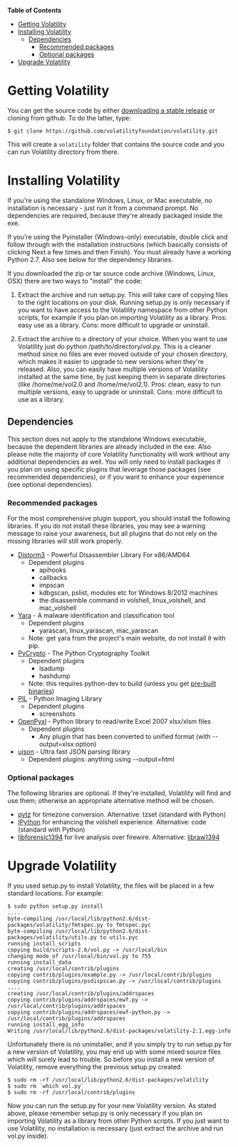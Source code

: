 **Table of Contents**  

- [Getting Volatility](Installation#getting-volatility)
- [Installing Volatility](Installation#installing-volatility)
	- [Dependencies](Installation#dependencies)
		- [Recommended packages](Installation#recommended-packages)
		- [Optional packages](Installation#optional-packages)
- [Upgrade Volatility](Installation#upgrade-volatility)

# Getting Volatility

You can get the source code by either [downloading a stable release](http://www.volatilityfoundation.org/#!releases/component_71401) or cloning from github.  To do the latter, type:

```
$ git clone https://github.com/volatilityfoundation/volatility.git
```

This will create a `volatility` folder that contains the source code and you can run Volatility directory from there.

# Installing Volatility 

If you're using the standalone Windows, Linux, or Mac executable, no installation is necessary - just run it from a command prompt. No dependencies are required, because they're already packaged inside the exe.

If you're using the Pyinstaller (Windows-only) executable, double click and follow through with the installation instructions (which basically consists of clicking Next a few times and then Finish). You must already have a working Python 2.7. Also see below for the dependency libraries. 

If you downloaded the zip or tar source code archive (Windows, Linux, OSX) there are two ways to "install" the code: 

1) Extract the archive and run setup.py. This will take care of copying files to the right locations on your disk. Running setup.py is only necessary if you want to have access to the Volatility namespace from other Python scripts, for example if you plan on importing Volatility as a library. Pros: easy use as a library. Cons: more difficult to upgrade or uninstall. 

2) Extract the archive to a directory of your choice. When you want to use Volatility just do python /path/to/directory/vol.py. This is a cleaner method since no files are ever moved outside of your chosen directory, which makes it easier to upgrade to new versions when they're released. Also, you can easily have multiple versions of Volatility installed at the same time, by just keeping them in separate directories (like /home/me/vol2.0 and /home/me/vol2.1). Pros: clean, easy to run multiple versions, easy to upgrade or uninstall. Cons: more difficult to use as a library. 

## Dependencies

This section does not apply to the standalone Windows executable, because the dependent libraries are already included in the exe. Also please note the majority of core Volatility functionality will work without any additional dependencies as well. You will only need to install packages if you plan on using specific plugins that leverage those packages (see recommended dependencies), or if you want to enhance your experience (see optional dependencies). 

### Recommended packages

For the most comprehensive plugin support, you should install the following libraries. If you do not install these libraries, you may see a warning message to raise your awareness, but all plugins that do not rely on the missing libraries will still work properly. 

 * [Distorm3](http://code.google.com/p/distorm/) - Powerful Disassembler Library For x86/AMD64 
      * Dependent plugins
          * apihooks
          * callbacks
          * impscan
          * kdbgscan, pslist, modules etc for Windows 8/2012 machines
          * the disassemble command in volshell, linux_volshell, and mac_volshell
 * [Yara](https://plusvic.github.io/yara/) - A malware identification and classification tool 
      * Dependent plugins
          * yarascan, linux_yarascan, mac_yarascan
      * Note: get yara from the project's main website, do not install it with pip.
 * [PyCrypto](https://www.dlitz.net/software/pycrypto/) - The Python Cryptography Toolkit 
      * Dependent plugins
          * lsadump
          * hashdump
      * Note: this requires python-dev to build (unless you get [pre-built binaries](http://www.voidspace.org.uk/python/modules.shtml#pycrypto))
 * [PIL](http://www.pythonware.com/products/pil/) - Python Imaging Library 
      * Dependent plugins
          * screenshots
 *  [OpenPyxl](https://pypi.python.org/pypi/openpyxl) - Python library to read/write Excel 2007 xlsx/xlsm files 
      * Dependent plugins
          * Any plugin that has been converted to unified format (with --output=xlsx option)
 *  [ujson](https://pypi.python.org/pypi/ujson) - Ultra fast JSON parsing library
      * Dependent plugins: anything using --output=html 

### Optional packages

The following libraries are optional. If they're installed, Volatility will find and use them; otherwise an  appropriate alternative method will be chosen. 

  * [pytz](http://pytz.sourceforge.net/) for timezone conversion. Alternative: tzset (standard with Python)
  * [IPython](http://ipython.org/) for enhancing the volshell experience. Alternative: code (standard with Python)
  * [libforensic1394](https://freddie.witherden.org/tools/libforensic1394/) for live analysis over firewire. Alternative: [libraw1394](http://sourceforge.net/projects/libraw1394/)

# Upgrade Volatility  

If you used setup.py to install Volatility, the files will be placed in a few standard locations. For example:

    $ sudo python setup.py install
    ....
    byte-compiling /usr/local/lib/python2.6/dist-packages/volatility/fmtspec.py to fmtspec.pyc
    byte-compiling /usr/local/lib/python2.6/dist-packages/volatility/utils.py to utils.pyc
    running install_scripts
    copying build/scripts-2.6/vol.py -> /usr/local/bin
    changing mode of /usr/local/bin/vol.py to 755
    running install_data
    creating /usr/local/contrib/plugins
    copying contrib/plugins/example.py -> /usr/local/contrib/plugins
    copying contrib/plugins/psdispscan.py -> /usr/local/contrib/plugins
    ....
    creating /usr/local/contrib/plugins/addrspaces
    copying contrib/plugins/addrspaces/ewf.py -> /usr/local/contrib/plugins/addrspaces
    copying contrib/plugins/addrspaces/ewf-python.py -> /usr/local/contrib/plugins/addrspaces
    running install_egg_info
    Writing /usr/local/lib/python2.6/dist-packages/volatility-2.1.egg-info

Unfortunately there is no uninstaller, and if you simply try to run setup.py for a new version of Volatility, you may end up with some mixed source files which will surely lead to trouble. So before you install a new version of Volatility, remove everything the previous setup.py created:

    $ sudo rm -rf /usr/local/lib/python2.6/dist-packages/volatility
    $ sudo rm `which vol.py`
    $ sudo rm -rf /usr/local/contrib/plugins 

Now you can run the setup.py for your new Volatility version. As stated above, please remember setup.py is only necessary if you plan on importing Volatility as a library from other Python scripts. If you just want to use Volatility, no installation is necessary (just extract the archive and run vol.py inside). 
